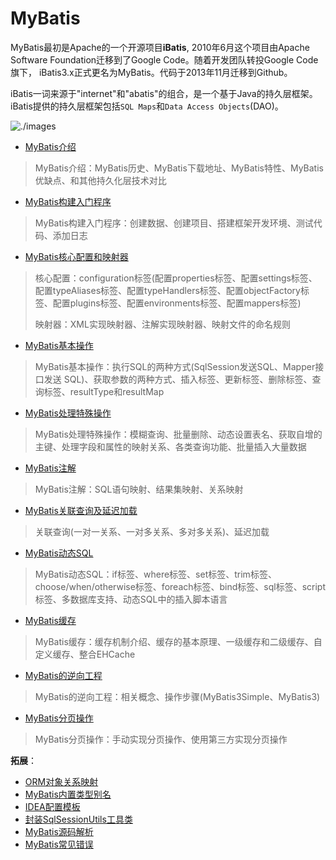 # MyBatis

MyBatis最初是Apache的一个开源项目**iBatis**, 2010年6月这个项目由Apache Software Foundation迁移到了Google Code。随着开发团队转投Google Code旗下， iBatis3.x正式更名为MyBatis。代码于2013年11月迁移到Github。

iBatis一词来源于"internet"和"abatis"的组合，是一个基于Java的持久层框架。 iBatis提供的持久层框架包括`SQL Maps`和`Data Access Objects`(DAO)。

![./images](https://cdn.jsdelivr.net/gh/letengzz/Two-C@main/img/Java/202303010949392.png)

- [MyBatis介绍](Basis/Introduce/README.md)

> MyBatis介绍：MyBatis历史、MyBatis下载地址、MyBatis特性、MyBatis优缺点、和其他持久化层技术对比

- [MyBatis构建入门程序](Basis/BasicProgram/README.md)

> MyBatis构建入门程序：创建数据、创建项目、搭建框架开发环境、测试代码、添加日志

- [MyBatis核心配置和映射器](Basis/CoreMapping/README.md)

> 核心配置：configuration标签(配置properties标签、配置settings标签、配置typeAliases标签、配置typeHandlers标签、配置objectFactory标签、配置plugins标签、配置environments标签、配置mappers标签)
>
> 映射器：XML实现映射器、注解实现映射器、映射文件的命名规则

- [MyBatis基本操作](Basis/BasicOperation/README.md)

> MyBatis基本操作：执行SQL的两种方式(SqlSession发送SQL、Mapper接口发送 SQL)、获取参数的两种方式、插入标签、更新标签、删除标签、查询标签、resultType和resultMap

- [MyBatis处理特殊操作](Advanced/SpecialOperation/README.md)

> MyBatis处理特殊操作：模糊查询、批量删除、动态设置表名、获取自增的主键、处理字段和属性的映射关系、各类查询功能、批量插入大量数据

- [MyBatis注解](Advanced/Annotation/README.md)

> MyBatis注解：SQL语句映射、结果集映射、关系映射

- [MyBatis关联查询及延迟加载](Advanced/ConjunctiveQuery/README.md)

> 关联查询(一对一关系、一对多关系、多对多关系)、延迟加载
>

- [MyBatis动态SQL](Advanced/DynamicSQL/README.md)

> MyBatis动态SQL：if标签、where标签、set标签、trim标签、choose/when/otherwise标签、foreach标签、bind标签、sql标签、script标签、多数据库支持、动态SQL中的插入脚本语言

- [MyBatis缓存](Advanced/Cache/README.md)

> MyBatis缓存：缓存机制介绍、缓存的基本原理、一级缓存和二级缓存、自定义缓存、整合EHCache

- [MyBatis的逆向工程](Advanced/ReverseEngineering/README.md)

> MyBatis的逆向工程：相关概念、操作步骤(MyBatis3Simple、MyBatis3)

- [MyBatis分页操作](Advanced/Paging/README.md)

> MyBatis分页操作：手动实现分页操作、使用第三方实现分页操作

**拓展**：

- [ORM对象关系映射](../../Other/Concept/ORM/README.md)
- [MyBatis内置类型别名](Expand/DefaultAlias/README.md)
- [IDEA配置模板](Expand/IdeaTemplate/README.md)
- [封装SqlSessionUtils工具类](Expand/SqlSessionUtils/README.md)
- [MyBatis源码解析](Expand/SourcePrinciple/README.md)
- [MyBatis常见错误](Error/README.md)

